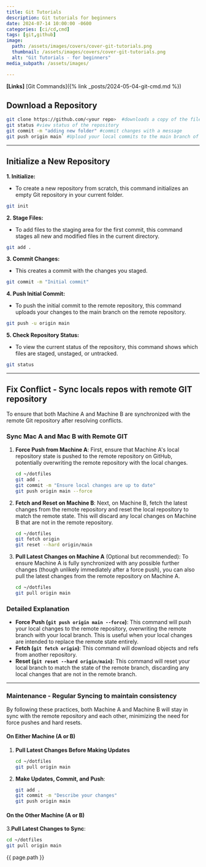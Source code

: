 ```yaml
---
title: Git Tutorials
description: Git tutorials for beginners
date: 2024-07-14 10:00:00 -0600
categories: [ci/cd,cmd]
tags: [git,github]
image:
  path: /assets/images/covers/cover-git-tutorials.png
  thumbnail: /assets/images/covers/cover-git-tutorials.png
  alt: "Git Tutorials - for beginners"
media_subpath: /assets/images/

---
```


**[Links]**
[Git Commands]({% link _posts/2024-05-04-git-cmd.md %})

## Download a Repository

```bash
git clone https://github.com/<your repo>  #downloads a copy of the files
git status #view status of the repository
git commit -m "adding new folder" #commit changes with a message
git push origin main` #Upload your local commits to the main branch of remote repository.
```

---

## Initialize a New Repository

**1. Initialize:**

- To create a new repository from scratch, this command initializes an empty Git repository in your current folder.

```bash
git init
```

**2. Stage Files:**

- To add files to the staging area for the first commit, this command stages all new and modified files in the current directory.

```bash
git add .
```

**3. Commit Changes:**

- This creates a commit with the changes you staged.

```bash
git commit -m "Initial commit"
```

**4. Push Initial Commit:**

- To push the initial commit to the remote repository, this command uploads your changes to the main branch on the remote repository.

```bash
git push -u origin main
```

**5. Check Repository Status:**

- To view the current status of the repository, this command shows which files are staged, unstaged, or untracked.

```bash
git status
```

---

## Fix Conflict - Sync locals repos with remote GIT repository

To ensure that both Machine A and Machine B are synchronized with the remote Git repository after resolving conflicts.

### Sync Mac A and Mac B with Remote GIT

1. **Force Push from Machine A**:
   First, ensure that Machine A's local repository state is pushed to the remote repository on GitHub, potentially overwriting the remote repository with the local changes.

   ```sh
   cd ~/dotfiles
   git add .
   git commit -m "Ensure local changes are up to date"
   git push origin main --force
   ```

2. **Fetch and Reset on Machine B**:
   Next, on Machine B, fetch the latest changes from the remote repository and reset the local repository to match the remote state. This will discard any local changes on Machine B that are not in the remote repository.

   ```sh
   cd ~/dotfiles
   git fetch origin
   git reset --hard origin/main
   ```

3. **Pull Latest Changes on Machine A** (Optional but recommended):
   To ensure Machine A is fully synchronized with any possible further changes (though unlikely immediately after a force push), you can also pull the latest changes from the remote repository on Machine A.

   ```sh
   cd ~/dotfiles
   git pull origin main
   ```

### Detailed Explanation

- **Force Push (`git push origin main --force`)**: This command will push your local changes to the remote repository, overwriting the remote branch with your local branch. This is useful when your local changes are intended to replace the remote state entirely.
- **Fetch (`git fetch origin`)**: This command will download objects and refs from another repository.
- **Reset (`git reset --hard origin/main`)**: This command will reset your local branch to match the state of the remote branch, discarding any local changes that are not in the remote branch.

---

### Maintenance - Regular Syncing to maintain consistency

By following these practices, both Machine A and Machine B will stay in sync with the remote repository and each other, minimizing the need for force pushes and hard resets.

#### On Either Machine (A or B)

1. **Pull Latest Changes Before Making Updates**

   ```sh
   cd ~/dotfiles
   git pull origin main
   ```

2. **Make Updates, Commit, and Push**:

   ```sh
   git add .
   git commit -m "Describe your changes"
   git push origin main
   ```

#### On the Other Machine (A or B)

3.**Pull Latest Changes to Sync**:

   ```sh
   cd ~/dotfiles
   git pull origin main
   ```

{{ page.path }}
